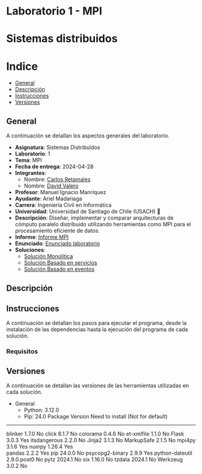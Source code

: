 # Laboratorio 1 - MPI
# Sistemas distribuidos

# Indice
- [General](#general)
- [Descripción](#descripción)
- [Instrucciones](#instrucciones)
- [Versiones](#versiones)

[//]: # (General)
[//]: # (Descripción)
[//]: # (Instrucciones)
[//]: # (Versiones)

## General

A continuación se detallan los aspectos generales del laboratorio.

- **Asignatura**: Sistemas Distribuidos
- **Laboratorio**: 1
- **Tema**: MPI
- **Fecha de entrega**: 2024-04-28
- **Integrantes**:
    - Nombre: [Carlos Retamales](https://github.com/CRetamales)
    - Nombre: [David Valero](https://github.com/DavidValeroCroma)
- **Profesor**: Manuel Ignacio Manríquez
- **Ayudante**: Ariel Madariaga
- **Carrera**: Ingeniería Civil en Informática
- **Universidad**: Universidad de Santiago de Chile (USACH) 🦁
- **Descripción**: Diseñar, implementar y comparar arquitecturas de cómputo paralelo distribuido utilizando herramientas como MPI para el procesamiento eficiente de datos.
- **Informe**: [Informe MPI](https://docs.google.com/document/d/19i7-_CRU4GGb5r72BVpdWXqw_OxHw37N4kM1AB9qAcE/edit?usp=sharing)
- **Enunciado**: [Enunciado laboratorio](./docs/Lab%201%20-%20MPI.pdf)
- **Soluciones**: 
    - [Solución Monolítica](./monolithic/)
    - [Solución Basado en servicios](./service_based/)
    - [Solución Basado en eventos](./event_driven/)

## Descripción

## Instrucciones

A continuación se detallan los pasos para ejecutar el programa, desde la instalación de las dependencias hasta la ejecución del programa de cada solución.

### Requisitos

## Versiones

A continuación se detallan las versiones de las herramientas utilizadas en cada solución.
- General
    - Python: 3.12.0
    - Pip: 24.0
Package         Version       Need to install (Not for default)
--------------- -----------  ------------------------------
blinker         1.7.0        No
click           8.1.7        No
colorama        0.4.6        No
et-xmlfile      1.1.0        No
Flask           3.0.3        Yes
itsdangerous    2.2.0        No
Jinja2          3.1.3        No
MarkupSafe      2.1.5        No
mpi4py          3.1.6        Yes
numpy           1.26.4       Yes      
pandas          2.2.2        Yes
pip             24.0.0       No
psycopg2-binary 2.9.9        Yes
python-dateutil 2.9.0.post0  No
pytz            2024.1       No
six             1.16.0       No
tzdata          2024.1       No
Werkzeug        3.0.2        No

